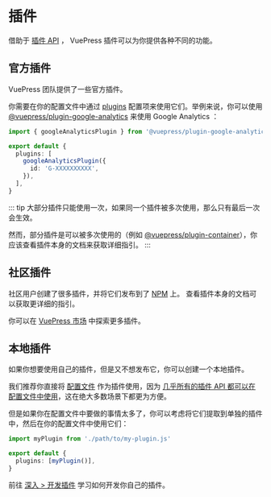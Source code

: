 # 插件

借助于 [插件 API](../reference/plugin-api.md) ， VuePress 插件可以为你提供各种不同的功能。

## 官方插件

VuePress 团队提供了一些官方插件。

你需要在你的配置文件中通过 [plugins](../reference/config.md#plugins) 配置项来使用它们。举例来说，你可以使用 [@vuepress/plugin-google-analytics](https://ecosystem.vuejs.press/zh/plugins/analytics/google-analytics.html) 来使用 Google Analytics ：

```ts
import { googleAnalyticsPlugin } from '@vuepress/plugin-google-analytics'

export default {
  plugins: [
    googleAnalyticsPlugin({
      id: 'G-XXXXXXXXXX',
    }),
  ],
}
```

::: tip
大部分插件只能使用一次，如果同一个插件被多次使用，那么只有最后一次会生效。

然而，部分插件是可以被多次使用的（例如 [@vuepress/plugin-container](https://ecosystem.vuejs.press/zh/plugins/container.html)），你应该查看插件本身的文档来获取详细指引。
:::

## 社区插件

社区用户创建了很多插件，并将它们发布到了 [NPM](https://www.npmjs.com/search?q=keywords:vuepress-plugin) 上。 查看插件本身的文档可以获取更详细的指引。

你可以在 [VuePress 市场](https://marketplace.vuejs.press/) 中探索更多插件。

## 本地插件

如果你想要使用自己的插件，但是又不想发布它，你可以创建一个本地插件。

我们推荐你直接将 [配置文件](./configuration.md#配置文件) 作为插件使用，因为 [几乎所有的插件 API 都可以在配置文件中使用](../reference/config.md#插件-api)，这在绝大多数场景下都更为方便。

但是如果你在配置文件中要做的事情太多了，你可以考虑将它们提取到单独的插件中，然后在你的配置文件中使用它们：

```ts
import myPlugin from './path/to/my-plugin.js'

export default {
  plugins: [myPlugin()],
}
```

前往 [深入 > 开发插件](../advanced/plugin.md) 学习如何开发你自己的插件。
